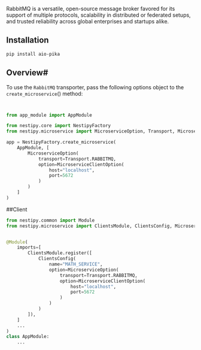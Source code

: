 RabbitMQ is a versatile, open-source message broker favored for its support of multiple protocols, scalability in distributed or federated setups, and trusted reliability across global enterprises and startups alike.
## Installation

```bash
pip install aio-pika
```

## Overview#
To use the `RabbitMQ` transporter, pass the following options object to the `create_microservice`() method:

```python


from app_module import AppModule

from nestipy.core import NestipyFactory
from nestipy.microservice import MicroserviceOption, Transport, MicroserviceClientOption

app = NestipyFactory.create_microservice(
    AppModule, [
        MicroserviceOption(
            transport=Transport.RABBITMQ,
            option=MicroserviceClientOption(
                host="localhost",
                port=5672
            )
        )
    ]
)
```

##Client

```python
from nestipy.common import Module
from nestipy.microservice import ClientsModule, ClientsConfig, MicroserviceClientOption, MicroserviceOption, Transport


@Module(
    imports=[
        ClientsModule.register([
            ClientsConfig(
                name="MATH_SERVICE",
                option=MicroserviceOption(
                    transport=Transport.RABBITMQ,
                    option=MicroserviceClientOption(
                        host="localhost",
                        port=5672
                    )
                )
            )
        ]),
    ]
    ...
)
class AppModule:
    ...
```
